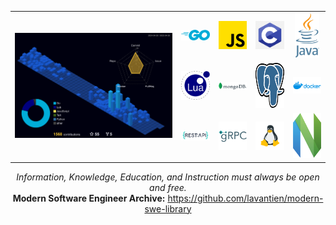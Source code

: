 <table>
  <tr>
    <td colspan="4" rowspan="3" align="center">
    	 <img src="./profile-3d-contrib/profile-night-view.svg" alt="lavantien profile's gitblock" title="lavantien profile's gitblock" width="400"/>
    </td>
    <td align="center"><img src="./assets/logo-go.png" alt="go" title="go" width="72" /></td>
    <td align="center"><img src="./assets/logo-js.png" alt="js" title="js" width="72" /></td>
    <td align="center"><img src="./assets/logo-c.png" alt="rust" title="rust" width="72" /></td>
    <td align="center"><img src="./assets/logo-java.png" alt="java" title="java" height="72" /></td>
  </tr>
  <tr>
    <td align="center"><img src="./assets/logo-lua.png" alt="lua" title="lua" width="72" /></td>
    <td align="center"><img src="./assets/logo-mongo.png" alt="mongo" title="mongo" width="72" /></td>
    <td align="center"><img src="./assets/logo-postgres.png" alt="postgres" title="postgres" height="72" /></td>
    <td align="center"><img src="./assets/logo-docker.png" alt="docker" title="docker" width="72" /></td>
  </tr>
  <tr>
    <td align="center"><img src="./assets/logo-rest.png" alt="rest" title="rest" width="72" /></td>
    <td align="center"><img src="./assets/logo-grpc.png" alt="grpc" title="grpc" width="72" /></td>
    <td align="center"><img src="./assets/logo-linux.png" alt="linux" title="linux" width="72" /></td>
    <td align="center"><img src="./assets/logo-neovim.png" alt="neovim" title="neovim" height="72" /></td>
  </tr>
</table>

<div align="center">
  <span><i>Information, Knowledge, Education, and Instruction must always be open and free.</i></span><br />
  <span><b>Modern Software Engineer Archive:</b>&nbsp;<a href="https://github.com/lavantien/modern-swe-library">https://github.com/lavantien/modern-swe-library</a></span>
</div>
